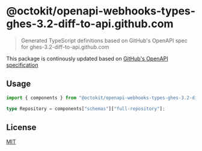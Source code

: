 # @octokit/openapi-webhooks-types-ghes-3.2-diff-to-api.github.com

> Generated TypeScript definitions based on GitHub's OpenAPI spec for ghes-3.2-diff-to-api.github.com

This package is continously updated based on [GitHub's OpenAPI specification](https://github.com/github/rest-api-description/)

## Usage

```ts
import { components } from "@octokit/openapi-webhooks-types-ghes-3.2-diff-to-api.github.com";

type Repository = components["schemas"]["full-repository"];
```

## License

[MIT](LICENSE)
